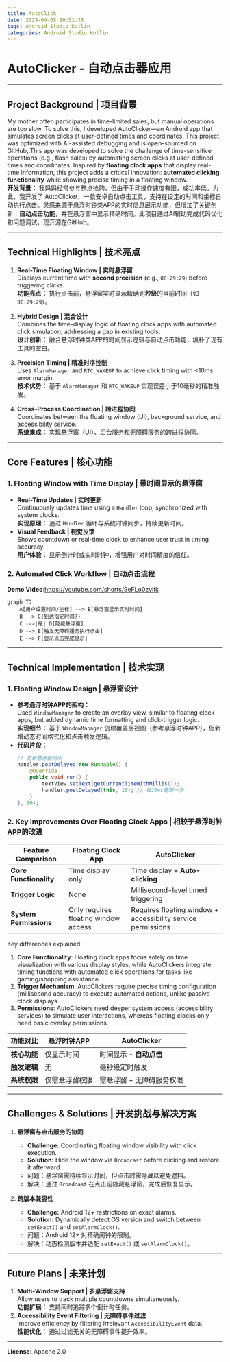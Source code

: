 ```yaml
---
title: AutoClick
date: 2025-04-05 20:51:35
tags: Android Studio Kotlin
categories: Android Studio Kotlin
---
```


# AutoClicker - 自动点击器应用  

---

## **Project Background | 项目背景**  
My mother often participates in time-limited sales, but manual operations are too slow. To solve this, I developed AutoClicker—an Android app that simulates screen clicks at user-defined times and coordinates. This project was optimized with AI-assisted debugging and is open-sourced on GitHub,.This app was developed to solve the challenge of time-sensitive operations (e.g., flash sales) by automating screen clicks at user-defined times and coordinates. Inspired by **floating clock apps** that display real-time information, this project adds a critical innovation: **automated clicking functionality** while showing precise timing in a floating window.  
**开发背景：** 我妈妈经常参与整点抢购，但由于手动操作速度有限，成功率低。为此，我开发了 AutoClicker，一款安卓自动点击工具，支持在设定的时间和坐标自动执行点击。灵感来源于悬浮时钟类APP的实时信息展示功能，但增加了关键创新：**自动点击功能**，并在悬浮窗中显示精确时间。此项目通过AI辅助完成代码优化和问题调试，现开源在GitHub。

---

## **Technical Highlights | 技术亮点**  
1. **Real-Time Floating Window | 实时悬浮窗**  
   Displays current time with **second precision** (e.g., `08:29:29`) before triggering clicks.  
   **功能亮点：** 执行点击前，悬浮窗实时显示精确到**秒级**的当前时间（如 `08:29:29`）。  

2. **Hybrid Design | 混合设计**  
   Combines the time-display logic of floating clock apps with automated click simulation, addressing a gap in existing tools.  
   **设计创新：** 融合悬浮时钟类APP的时间显示逻辑与自动点击功能，填补了现有工具的空白。  

3. **Precision Timing | 精准时序控制**  
   Uses `AlarmManager` and `RTC_WAKEUP` to achieve click timing with <10ms error margin.  
   **技术优势：** 基于 `AlarmManager` 和 `RTC_WAKEUP` 实现误差小于10毫秒的精准触发。  

4. **Cross-Process Coordination | 跨进程协同**  
   Coordinates between the floating window (UI), background service, and accessibility service.  
   **系统集成：** 实现悬浮窗（UI）、后台服务和无障碍服务的跨进程协同。  

---

## **Core Features | 核心功能**  
### 1. Floating Window with Time Display | 带时间显示的悬浮窗  
- **Real-Time Updates | 实时更新**  
  Continuously updates time using a `Handler` loop, synchronized with system clocks.  
  **实现原理：** 通过 `Handler` 循环与系统时钟同步，持续更新时间。  
- **Visual Feedback | 视觉反馈**  
  Shows countdown or real-time clock to enhance user trust in timing accuracy.  
  **用户体验：** 显示倒计时或实时时钟，增强用户对时间精度的信任。  

### 2. Automated Click Workflow | 自动点击流程  
**Demo Video**:<https://youtube.com/shorts/9eFLo0zvitk>
```mermaid
graph TD
    A[用户设置时间/坐标] --> B[悬浮窗显示实时时间]
    B --> C{到达指定时间?}
    C -->|是| D[隐藏悬浮窗]
    D --> E[触发无障碍服务执行点击]
    E --> F[显示点击完成提示]
```

---

## **Technical Implementation | 技术实现**  
### 1. Floating Window Design | 悬浮窗设计  
- **参考悬浮时钟APP的架构：**  
  Used `WindowManager` to create an overlay view, similar to floating clock apps, but added dynamic time formatting and click-trigger logic.  
  **实现细节：** 基于 `WindowManager` 创建覆盖层视图（参考悬浮时钟APP），但新增动态时间格式化和点击触发逻辑。  
- **代码片段：**  
  ```java
  // 更新悬浮窗时间
  handler.postDelayed(new Runnable() {
      @Override
      public void run() {
          textView.setText(getCurrentTimeWithMillis());
          handler.postDelayed(this, 10); // 每10ms更新一次
      }
  }, 10);
  ```

### 2. Key Improvements Over Floating Clock Apps | 相较于悬浮时钟APP的改进  
| Feature Comparison      | Floating Clock App       | AutoClicker            |  
|-------------------------|--------------------------------------|--------------------------------------|  
| **Core Functionality**  | Time display only                    | Time display + **Auto-clicking**     |  
| **Trigger Logic**       | None                                 | Millisecond-level timed triggering   |  
| **System Permissions**  | Only requires floating window access | Requires floating window + accessibility service permissions |  

Key differences explained:  
1. **Core Functionality**: Floating clock apps focus solely on time visualization with various display styles, while AutoClickers integrate timing functions with automated click operations for tasks like gaming/shopping assistance.  
2. **Trigger Mechanism**: AutoClickers require precise timing configuration (millisecond accuracy) to execute automated actions, unlike passive clock displays.  
3. **Permissions**: AutoClickers need deeper system access (accessibility services) to simulate user interactions, whereas floating clocks only need basic overlay permissions.

| 功能对比         | 悬浮时钟APP               | AutoClicker                  |  
|------------------|---------------------------|------------------------------|  
| **核心功能**     | 仅显示时间                | 时间显示 + **自动点击**      |  
| **触发逻辑**     | 无                        | 毫秒级定时触发               |  
| **系统权限**     | 仅需悬浮窗权限            | 需悬浮窗 + 无障碍服务权限    |  

---

## **Challenges & Solutions | 开发挑战与解决方案**  
1. **悬浮窗与点击服务的协同**  
   - **Challenge:** Coordinating floating window visibility with click execution.  
   - **Solution:** Hide the window via `Broadcast` before clicking and restore it afterward.  
   - 问题：悬浮窗需持续显示时间，但点击时需隐藏以避免遮挡。  
   - 解决：通过 `Broadcast` 在点击前隐藏悬浮窗，完成后恢复显示。

2. **跨版本兼容性**  
   - **Challenge:** Android 12+ restrictions on exact alarms.  
   - **Solution:** Dynamically detect OS version and switch between `setExact()` and `setAlarmClock()`.  
   - 问题：Android 12+ 对精确闹钟的限制。  
   - 解决：动态检测版本并适配 `setExact()` 或 `setAlarmClock()`。  

---

## **Future Plans | 未来计划**  
1. **Multi-Window Support | 多悬浮窗支持**  
   Allow users to track multiple countdowns simultaneously.  
   **功能扩展：** 支持同时追踪多个倒计时任务。  
2. **Accessibility Event Filtering | 无障碍事件过滤**  
   Improve efficiency by filtering irrelevant `AccessibilityEvent` data.  
   **性能优化：** 通过过滤无关的无障碍事件提升效率。  

---

**License:** Apache 2.0  

